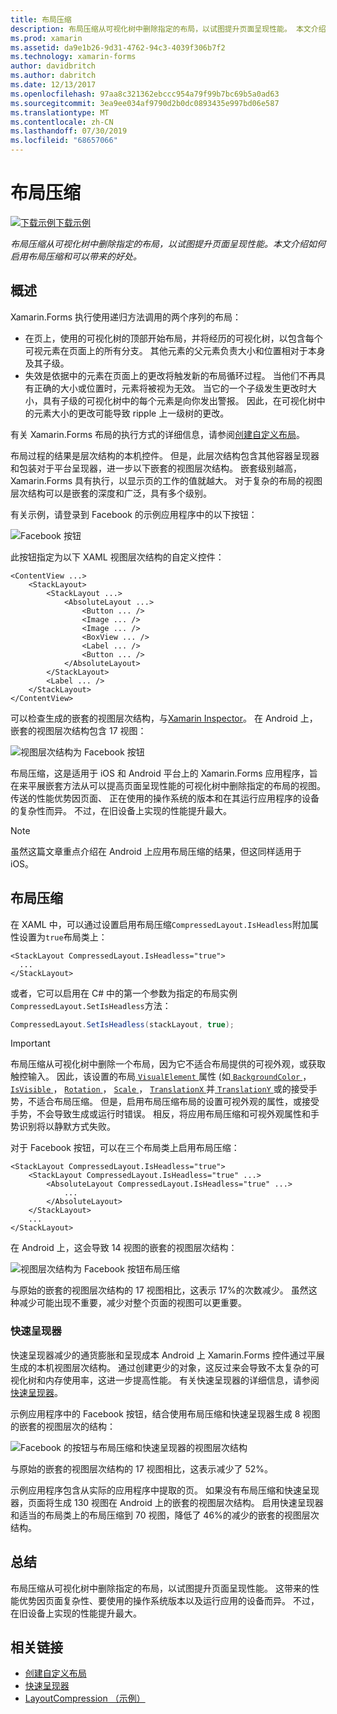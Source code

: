 ```yaml
---
title: 布局压缩
description: 布局压缩从可视化树中删除指定的布局，以试图提升页面呈现性能。 本文介绍如何启用布局压缩和可以带来的好处。
ms.prod: xamarin
ms.assetid: da9e1b26-9d31-4762-94c3-4039f306b7f2
ms.technology: xamarin-forms
author: davidbritch
ms.author: dabritch
ms.date: 12/13/2017
ms.openlocfilehash: 97aa8c321362ebccc954a79f99b7bc69b5a0ad63
ms.sourcegitcommit: 3ea9ee034af9790d2b0dc0893435e997bd06e587
ms.translationtype: MT
ms.contentlocale: zh-CN
ms.lasthandoff: 07/30/2019
ms.locfileid: "68657066"
---
```

# <a name="layout-compression"></a>布局压缩

[![下载示例](~/media/shared/download.png)下载示例](https://docs.microsoft.com/samples/xamarin/xamarin-forms-samples/userinterface-layoutcompression)

_布局压缩从可视化树中删除指定的布局，以试图提升页面呈现性能。本文介绍如何启用布局压缩和可以带来的好处。_

## <a name="overview"></a>概述

Xamarin.Forms 执行使用递归方法调用的两个序列的布局：

- 在页上，使用的可视化树的顶部开始布局，并将经历的可视化树，以包含每个可视元素在页面上的所有分支。 其他元素的父元素负责大小和位置相对于本身及其子级。
- 失效是依据中的元素在页面上的更改将触发新的布局循环过程。 当他们不再具有正确的大小或位置时，元素将被视为无效。 当它的一个子级发生更改时大小，具有子级的可视化树中的每个元素是向你发出警报。 因此，在可视化树中的元素大小的更改可能导致 ripple 上一级树的更改。

有关 Xamarin.Forms 布局的执行方式的详细信息，请参阅[创建自定义布局](~/xamarin-forms/user-interface/layouts/custom.md)。

布局过程的结果是层次结构的本机控件。 但是，此层次结构包含其他容器呈现器和包装对于平台呈现器，进一步以下嵌套的视图层次结构。 嵌套级别越高，Xamarin.Forms 具有执行，以显示页的工作的值就越大。 对于复杂的布局的视图层次结构可以是嵌套的深度和广泛，具有多个级别。

有关示例，请登录到 Facebook 的示例应用程序中的以下按钮：

![](layout-compression-images/facebook-button.png "Facebook 按钮")

此按钮指定为以下 XAML 视图层次结构的自定义控件：

```xaml
<ContentView ...>
    <StackLayout>
        <StackLayout ...>
            <AbsoluteLayout ...>
                <Button ... />    
                <Image ... />
                <Image ... />
                <BoxView ... />
                <Label ... />
                <Button ... />
            </AbsoluteLayout>
        </StackLayout>
        <Label ... />
    </StackLayout>    
</ContentView>
```

可以检查生成的嵌套的视图层次结构，与[Xamarin Inspector](~/tools/inspector/index.md)。 在 Android 上，嵌套的视图层次结构包含 17 视图：

![](layout-compression-images/no-compression.png "视图层次结构为 Facebook 按钮")

布局压缩，这是适用于 iOS 和 Android 平台上的 Xamarin.Forms 应用程序，旨在来平展嵌套方法从可以提高页面呈现性能的可视化树中删除指定的布局的视图。 传送的性能优势因页面、 正在使用的操作系统的版本和在其运行应用程序的设备的复杂性而异。 不过，在旧设备上实现的性能提升最大。

> [!NOTE]
> 虽然这篇文章重点介绍在 Android 上应用布局压缩的结果，但这同样适用于 iOS。

## <a name="layout-compression"></a>布局压缩

在 XAML 中，可以通过设置启用布局压缩`CompressedLayout.IsHeadless`附加属性设置为`true`布局类上：

```xaml
<StackLayout CompressedLayout.IsHeadless="true">
  ...
</StackLayout>   
```

或者，它可以启用在 C# 中的第一个参数为指定的布局实例`CompressedLayout.SetIsHeadless`方法：

```csharp
CompressedLayout.SetIsHeadless(stackLayout, true);
```

> [!IMPORTANT]
> 布局压缩从可视化树中删除一个布局，因为它不适合布局提供的可视外观，或获取触控输入。 因此，该设置的布局[ `VisualElement` ](xref:Xamarin.Forms.VisualElement)属性 (如[ `BackgroundColor` ](xref:Xamarin.Forms.VisualElement.BackgroundColor)， [ `IsVisible` ](xref:Xamarin.Forms.VisualElement.IsVisible)， [ `Rotation` ](xref:Xamarin.Forms.VisualElement.Rotation)， [ `Scale` ](xref:Xamarin.Forms.VisualElement.Scale)， [ `TranslationX` ](xref:Xamarin.Forms.VisualElement.TranslationX)并[ `TranslationY` ](xref:Xamarin.Forms.VisualElement.TranslationY)或的接受手势，不适合布局压缩。 但是，启用布局压缩布局的设置可视外观的属性，或接受手势，不会导致生成或运行时错误。 相反，将应用布局压缩和可视外观属性和手势识别将以静默方式失败。

对于 Facebook 按钮，可以在三个布局类上启用布局压缩：

```xaml
<StackLayout CompressedLayout.IsHeadless="true">
    <StackLayout CompressedLayout.IsHeadless="true" ...>
        <AbsoluteLayout CompressedLayout.IsHeadless="true" ...>
            ...
        </AbsoluteLayout>
    </StackLayout>
    ...
</StackLayout>  
```

在 Android 上，这会导致 14 视图的嵌套的视图层次结构：

![](layout-compression-images/layout-compression.png "视图层次结构为 Facebook 按钮布局压缩")

与原始的嵌套的视图层次结构的 17 视图相比，这表示 17%的次数减少。 虽然这种减少可能出现不重要，减少对整个页面的视图可以更重要。

### <a name="fast-renderers"></a>快速呈现器

快速呈现器减少的通货膨胀和呈现成本 Android 上 Xamarin.Forms 控件通过平展生成的本机视图层次结构。 通过创建更少的对象，这反过来会导致不太复杂的可视化树和内存使用率，这进一步提高性能。 有关快速呈现器的详细信息，请参阅[快速呈现器](~/xamarin-forms/internals/fast-renderers.md)。

示例应用程序中的 Facebook 按钮，结合使用布局压缩和快速呈现器生成 8 视图的嵌套的视图层次的结构：

![](layout-compression-images/layout-compression-with-fast-renderers.png "Facebook 的按钮与布局压缩和快速呈现器的视图层次结构")

与原始的嵌套的视图层次结构的 17 视图相比，这表示减少了 52%。

示例应用程序包含从实际的应用程序中提取的页。 如果没有布局压缩和快速呈现器，页面将生成 130 视图在 Android 上的嵌套的视图层次结构。 启用快速呈现器和适当的布局类上的布局压缩到 70 视图，降低了 46%的减少的嵌套的视图层次结构。

## <a name="summary"></a>总结

布局压缩从可视化树中删除指定的布局，以试图提升页面呈现性能。 这带来的性能优势因页面复杂性、要使用的操作系统版本以及运行应用的设备而异。 不过，在旧设备上实现的性能提升最大。


## <a name="related-links"></a>相关链接

- [创建自定义布局](~/xamarin-forms/user-interface/layouts/custom.md)
- [快速呈现器](~/xamarin-forms/internals/fast-renderers.md)
- [LayoutCompression （示例）](https://docs.microsoft.com/samples/xamarin/xamarin-forms-samples/userinterface-layoutcompression)
